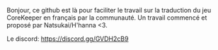 Bonjour,
ce github est là pour faciliter le travail sur la traduction du jeu CoreKeeper en français par la communauté.
Un travail commencé et proposé par Natsukai/H'hanna <3.

Le discord:
https://discord.gg/GVDH2cB9
